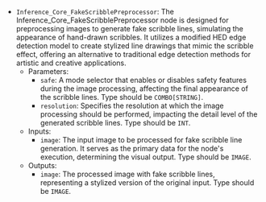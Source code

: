 - `Inference_Core_FakeScribblePreprocessor`: The Inference_Core_FakeScribblePreprocessor node is designed for preprocessing images to generate fake scribble lines, simulating the appearance of hand-drawn scribbles. It utilizes a modified HED edge detection model to create stylized line drawings that mimic the scribble effect, offering an alternative to traditional edge detection methods for artistic and creative applications.
    - Parameters:
        - `safe`: A mode selector that enables or disables safety features during the image processing, affecting the final appearance of the scribble lines. Type should be `COMBO[STRING]`.
        - `resolution`: Specifies the resolution at which the image processing should be performed, impacting the detail level of the generated scribble lines. Type should be `INT`.
    - Inputs:
        - `image`: The input image to be processed for fake scribble line generation. It serves as the primary data for the node's execution, determining the visual output. Type should be `IMAGE`.
    - Outputs:
        - `image`: The processed image with fake scribble lines, representing a stylized version of the original input. Type should be `IMAGE`.
